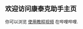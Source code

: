 ## 欢迎访问康泰克助手主页

你可以浏览 [使用教程视频](https://github.com/yuenar/kontakt-tool.github.io/edit/gh-pages/index.md) 在哔哩哔哩.
